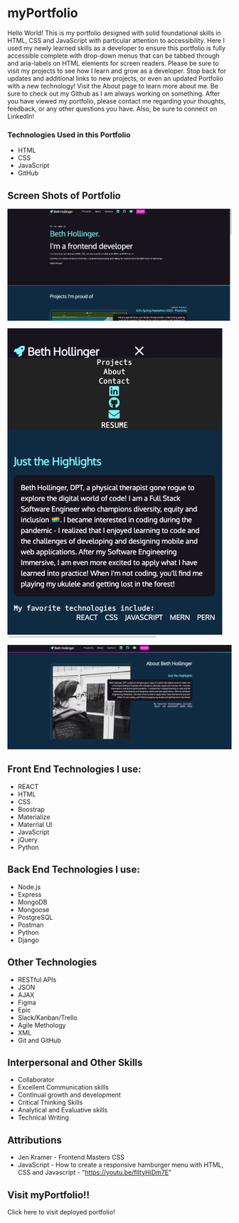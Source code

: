 # myPortfolio #
Hello World! This is my portfolio designed with solid foundational skills in HTML, CSS and JavaScript with particular attention to accessibility. Here I used my newly learned skills as a developer to ensure this portfolio is fully accessible complete with drop-down menus that can be tabbed through and aria-labels on HTML elements for screen readers. Please be sure to visit my projects to see how I learn and grow as a developer. Stop back for updates and additional links to new projects, or even an updated Portfolio with a new technology! Visit the About page to learn more about me. Be sure to check out my Github as I am always working on something. After you have viewed my portfolio, please contact me regarding your thoughts, feedback, or any other questions you have. Also, be sure to connect on LinkedIn!

### Technologies Used in this Portfolio ###
* HTML
* CSS  
* JavaScript
* GitHub

## Screen Shots of Portfolio ##
![Image of home screen](img/pic%20of%20home%20screen.png)

![Image of accessible drop down menu](img/pic%20of%20accessible%20menu.png)

![Image of About page](img/about%20pic.png)


## Front End Technologies I use: ##
* REACT
* HTML
* CSS
* Boostrap
* Materialize
* Materrial UI
* JavaScript
* jQuery
* Python

## Back End Technologies I use: ##
* Node.js
* Express
* MongoDB 
* Mongoose
* PostgreSQL
* Postman
* Python
* Django

## Other Technologies ##
* RESTful APIs
* JSON
* AJAX
* Figma
* Epic
* Slack/Kanban/Trello
* Agile Methology
* XML
* Git and GitHub

## Interpersonal and Other Skills ##
* Collaborator
* Excellent Communication skills
* Continual growth and development
* Critical Thinking Skills
* Analytical and Evaluative skills
* Technical Writing

## Attributions ##
* Jen Kramer - Frontend Masters CSS
* JavaScript - How to create a responsive hamburger menu with HTML, CSS and Javascript - "https://youtu.be/flItyHiDm7E"

## Visit myPortfolio!! ##
Click here to visit deployed portfolio!

